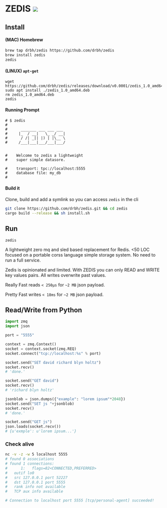 # ZEDIS <img src="https://img.shields.io/github/stars/drbh/zedis.svg" />

## Install

#### (MAC) Homebrew
```bash
brew tap drbh/zedis https://github.com/drbh/zedis
brew install zedis
zedis
```

#### (LINUX) `apt-get`
```
wget https://github.com/drbh/zedis/releases/download/v0.0001/zedis_1.0_amd64.deb 
sudo apt install ./zedis_1.0_amd64.deb
rm zedis_1.0_amd64.deb
zedis
```

#### Running Prompt
```
# $ zedis
#
#	   _______ ___ ___ ___ 
#	  |_  / __|   \_ _/ __|
#	   / /| _|| |) | |\__ \ 
#	  /___|___|___/___|___/ 


#	 Welcome to zedis a lightweight
#	 super simple datasore. 

#	 transport: tpc://localhost:5555 
#	 database file: my_db
#
```

#### Build it
Clone, build and add a symlink so you can access `zedis` in the cli
```bash
git clone https://github.com/drbh/zedis.git && cd zedis
cargo build --release && sh install.sh 
```

## Run
``` 
zedis
```

A lightweight zero mq and sled based replacement for Redis. <50 LOC focused on a portable corss language simple storage system. No need to run a full service.

Zedis is opinionated and limited. With ZEDIS you can only READ and WRITE key values pairs. All writes overwrite past values. 

Really Fast reads `< 250µs` for `~2 MB` json payload.   

Pretty Fast writes `< 18ms` for `~2 MB` json payload.  

## Read/Write from Python
```python
import zmq
import json

port = "5555"

context = zmq.Context()
socket = context.socket(zmq.REQ)
socket.connect("tcp://localhost:%s" % port)

socket.send("SET david richard blyn holtz")
socket.recv()
# 'done.'

socket.send("GET david")
socket.recv()
# 'richard blyn holtz'

jsonblob = json.dumps({"example": "lorem ipsum"*2048})
socket.send("SET js "+jsonblob)
socket.recv()
# 'done.'

socket.send("GET js")
json.loads(socket.recv())
# {u'exmple': u'lorem ipsum...'}
```


### Check alive
```bash
nc -v -z -w 5 localhost 5555
# found 0 associations
# found 1 connections:
#      1:	flags=82<CONNECTED,PREFERRED>
# 	outif lo0
# 	src 127.0.0.1 port 52227
# 	dst 127.0.0.1 port 5555
# 	rank info not available
# 	TCP aux info available

# Connection to localhost port 5555 [tcp/personal-agent] succeeded!
```

